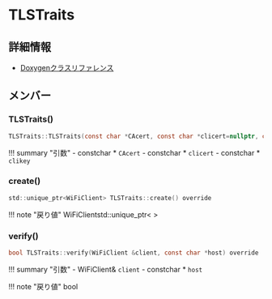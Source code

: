 # TLSTraits



## 詳細情報

- [Doxygenクラスリファレンス](https://lang-ship.com/reference/ESP32/1.0.2/class_t_l_s_traits.html)

## メンバー

### TLSTraits()



```c
TLSTraits::TLSTraits(const char *CAcert, const char *clicert=nullptr, const char *clikey=nullptr)
```

!!! summary "引数"
	- constchar * `CAcert` 
	- constchar * `clicert` 
	- constchar * `clikey` 



### create()



```c
std::unique_ptr<WiFiClient> TLSTraits::create() override
```

!!! note "戻り値"
	WiFiClientstd::unique_ptr<  >



### verify()



```c
bool TLSTraits::verify(WiFiClient &client, const char *host) override
```

!!! summary "引数"
	- WiFiClient& `client` 
	- constchar * `host` 

!!! note "戻り値"
	bool




